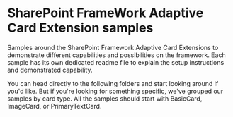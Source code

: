 # SharePoint FrameWork Adaptive Card Extension samples

Samples around the SharePoint Framework Adaptive Card Extensions to demonstrate different capabilities and possibilities on the framework. Each sample has its own dedicated readme file to explain the setup instructions and demonstrated capability.

You can head directly to the following folders and start looking around if you'd like. But if you're looking for something specific, we've grouped our samples by card type. All the samples should start with BasicCard, ImageCard, or PrimaryTextCard.
